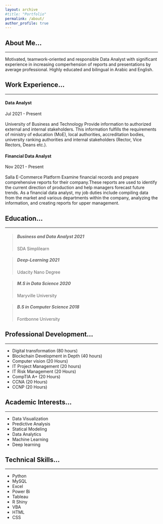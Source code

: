 ```yaml
---
layout: archive
#title: "Portfolio"
permalink: /about/
author_profile: true
---
```



## About Me...

---

Motivated, teamwork-oriented and responsible Data Analyst with significant experience in increasing comperhension of reports and presentations by average professional. Highly educated and bilingual in Arabic and English.



## Work Experience...

---

#### Data Analyst
Jul 2021 - Present <br><br> University of Business and Technology
Provide information to authorized external and internal stakeholders. This information fulfills the requirements of ministry of education (MoE), local authorities, accreditation bodies, university ranking authorities and internal stakeholders (Rector, Vice Rectors, Deans etc.).


#### Financial Data Analyst
Nov 2021 - Present <br><br>Salla E-Commerce Platform
Examine financial records and prepare comprehensive reports for their company.These reports are used to identify the current direction of production and help managers forecast future trends. As a financial data analyst, my job duties include compiling data from the market and various departments within the company, analyzing the information, and creating reports for upper management.


## Education...

---

> ##### Business and Data Analyst 2021
> SDA Simplilearn

> ##### Deep-Learning 2021
> Udacity Nano Degree

> ##### M.S in Data Science 2020
> Maryville University

> ##### B.S in Computer Science 2018
> Fontbonne University


## Professional Development...

---

- Digital transformation (80 hours)
- Blockchain Development in Depth (40 hours)
- Computer vision (20 Hours)
- IT Project Management (20 hours)
- IT Risk Management (20 Hours)
- CompTIA A+ (20 Hours)
- CCNA (20 Hours)
- CCNP (20 Hours)


## Academic Interests...

---

- Data Visualization 
- Predictive Analysis 
- Statical Modeling 
- Data Analytics 
- Machine Learning 
- Deep learning

## Technical Skills...

---

- Python
- MySQL
- Excel 
- Power Bi 
- Tableau 
- R Shiny
- VBA
- HTML
- CSS
